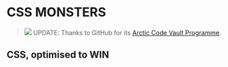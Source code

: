 # CSS MONSTERS
> ![](https://news.thewindowsclub.com/wp-content/uploads/2020/07/GitHub-Arctic-Code-Vault-1.jpg)
> UPDATE: Thanks to GitHub for its [Arctic Code Vault Programme](https://archiveprogram.github.com/).

## CSS, optimised to WIN
